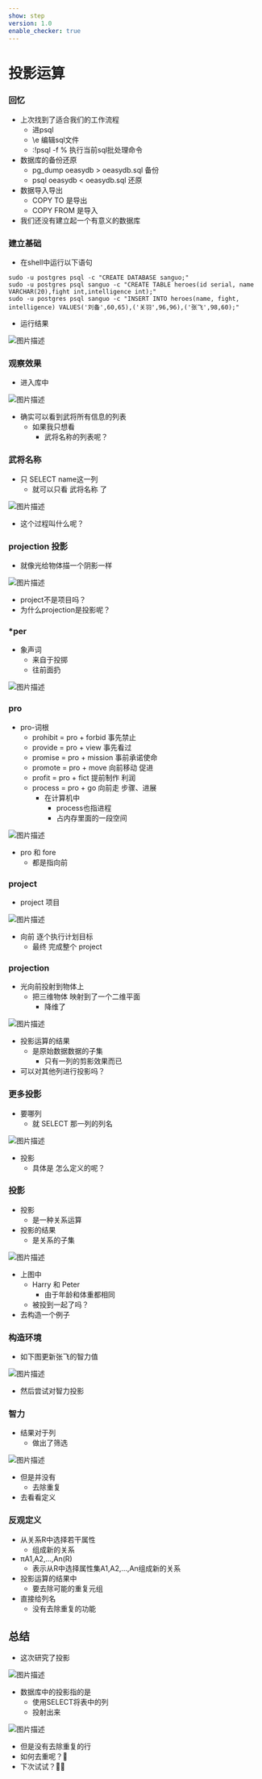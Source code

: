 ```yaml
---
show: step
version: 1.0
enable_checker: true
---
```


# 投影运算

### 回忆

- 上次找到了适合我们的工作流程
  - 进psql
  - \e 编辑sql文件
  - :!psql -f % 执行当前sql批处理命令
- 数据库的备份还原
  - pg_dump oeasydb > oeasydb.sql 备份
  - psql oeasydb < oeasydb.sql 还原
- 数据导入导出
  - COPY TO 是导出
  - COPY FROM 是导入
- 我们还没有建立起一个有意义的数据库

### 建立基础

- 在shell中运行以下语句

```
sudo -u postgres psql -c "CREATE DATABASE sanguo;"
sudo -u postgres psql sanguo -c "CREATE TABLE heroes(id serial, name VARCHAR(20),fight int,intelligence int);"
sudo -u postgres psql sanguo -c "INSERT INTO heroes(name, fight, intelligence) VALUES('刘备',60,65),('关羽',96,96),('张飞',98,60);"
```

- 运行结果

![图片描述](https://doc.shiyanlou.com/courses/uid1190679-20230609-1686277896094)

### 观察效果

- 进入库中

![图片描述](https://doc.shiyanlou.com/courses/uid1190679-20230302-1677767010441)

- 确实可以看到武将所有信息的列表
	- 如果我只想看
		- 武将名称的列表呢？

### 武将名称

- 只 SELECT name这一列
	- 就可以只看 武将名称 了

![图片描述](https://doc.shiyanlou.com/courses/uid1190679-20230303-1677809123962)

- 这个过程叫什么呢？

### projection 投影
- 就像光给物体描一个阴影一样

![图片描述](https://doc.shiyanlou.com/courses/uid1190679-20220417-1650166097158)

- project不是项目吗？
- 为什么projection是投影呢？

### *per

- 象声词
	- 来自于投掷
	- 往前面扔

![图片描述](https://doc.shiyanlou.com/courses/uid1190679-20221221-1671629678882)

### pro

- pro-词根
	- prohibit = pro + forbid 事先禁止
	- provide = pro + view 事先看过
	- promise = pro + mission 事前承诺使命
	- promote = pro + move 向前移动 促进
	- profit =  pro + fict 提前制作 利润
	- process = pro + go 向前走 步骤、进展
		- 在计算机中
			- process也指进程
			- 占内存里面的一段空间

![图片描述](https://doc.shiyanlou.com/courses/uid1190679-20230201-1675249103597)

- pro 和 fore 
	- 都是指向前

### project

- project 项目

![图片描述](https://doc.shiyanlou.com/courses/uid1190679-20230303-1677810515514)

- 向前 逐个执行计划目标
	- 最终 完成整个 project

### projection

- 光向前投射到物体上
	- 把三维物体 映射到了一个二维平面
		- 降维了

![图片描述](https://doc.shiyanlou.com/courses/uid1190679-20230303-1677811154194)

- 投影运算的结果
	- 是原始数据数据的子集
		- 只有一列的剪影效果而已
- 可以对其他列进行投影吗？

### 更多投影

- 要哪列
	- 就 SELECT 那一列的列名

![图片描述](https://doc.shiyanlou.com/courses/uid1190679-20230303-1677809986044)

- 投影
	- 具体是 怎么定义的呢？

### 投影

- 投影
	- 是一种关系运算 
- 投影的结果
	- 是关系的子集

![图片描述](https://doc.shiyanlou.com/courses/uid1190679-20220417-1650166146041)

- 上图中
	- Harry 和 Peter
		- 由于年龄和体重都相同
	- 被投到一起了吗？
- 去构造一个例子

### 构造环境

- 如下图更新张飞的智力值

![图片描述](https://doc.shiyanlou.com/courses/uid1190679-20230303-1677809589492)

- 然后尝试对智力投影

### 智力
- 结果对于列
	- 做出了筛选

![图片描述](https://doc.shiyanlou.com/courses/uid1190679-20230303-1677809682517)


- 但是并没有
	- 去除重复
- 去看看定义

### 反观定义

- 从关系R中选择若干属性
	- 组成新的关系
- πA1,A2,…,An(R)
	- 表示从R中选择属性集A1,A2,…,An组成新的关系
- 投影运算的结果中
	- 要去除可能的重复元组
- 直接给列名
	- 没有去除重复的功能

## 总结

- 这次研究了投影

![图片描述](https://doc.shiyanlou.com/courses/uid1190679-20230303-1677811840916)

- 数据库中的投影指的是
	- 使用SELECT将表中的列
	- 投射出来

![图片描述](https://doc.shiyanlou.com/courses/uid1190679-20230303-1677809682517)

- 但是没有去除重复的行
- 如何去重呢？🤔
- 下次试试？👋🏻